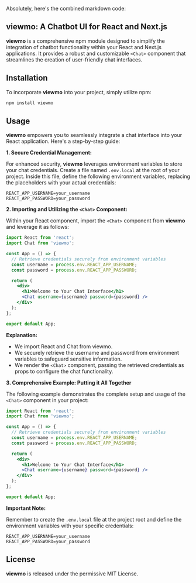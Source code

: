 Absolutely, here's the combined markdown code:

## viewmo: A Chatbot UI for React and Next.js

**viewmo** is a comprehensive npm module designed to simplify the integration of chatbot functionality within your React and Next.js applications. It provides a robust and customizable `<Chat>` component that streamlines the creation of user-friendly chat interfaces.

## Installation

To incorporate **viewmo** into your project, simply utilize npm:

```bash
npm install viewmo
```

## Usage

**viewmo** empowers you to seamlessly integrate a chat interface into your React application. Here's a step-by-step guide:

**1. Secure Credential Management:**

For enhanced security, **viewmo** leverages environment variables to store your chat credentials. Create a file named `.env.local` at the root of your project. Inside this file, define the following environment variables, replacing the placeholders with your actual credentials:

```
REACT_APP_USERNAME=your_username
REACT_APP_PASSWORD=your_password
```

**2. Importing and Utilizing the `<Chat>` Component:**

Within your React component, import the `<Chat>` component from **viewmo** and leverage it as follows:

```jsx
import React from 'react';
import Chat from 'viewmo';

const App = () => {
  // Retrieve credentials securely from environment variables
  const username = process.env.REACT_APP_USERNAME;
  const password = process.env.REACT_APP_PASSWORD;

  return (
    <div>
      <h1>Welcome to Your Chat Interface</h1>
      <Chat username={username} password={password} />
    </div>
  );
};

export default App;
```

**Explanation:**

* We import React and Chat from viewmo.
* We securely retrieve the username and password from environment variables to safeguard sensitive information.
* We render the `<Chat>` component, passing the retrieved credentials as props to configure the chat functionality.

**3. Comprehensive Example: Putting it All Together**

The following example demonstrates the complete setup and usage of the `<Chat>` component in your project:

```jsx
import React from 'react';
import Chat from 'viewmo';

const App = () => {
  // Retrieve credentials securely from environment variables
  const username = process.env.REACT_APP_USERNAME;
  const password = process.env.REACT_APP_PASSWORD;

  return (
    <div>
      <h1>Welcome to Your Chat Interface</h1>
      <Chat username={username} password={password} />
    </div>
  );
};

export default App;
```

**Important Note:**

Remember to create the `.env.local` file at the project root and define the environment variables with your specific credentials:

```
REACT_APP_USERNAME=your_username
REACT_APP_PASSWORD=your_password
```

## License

**viewmo** is released under the permissive MIT License.
